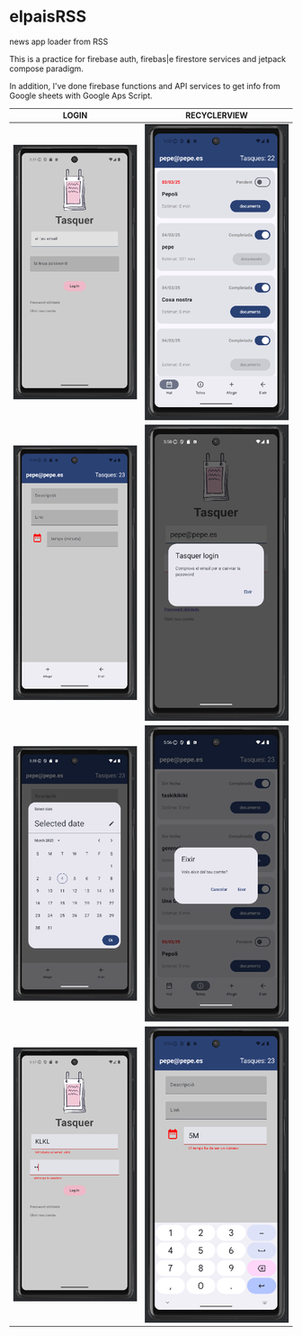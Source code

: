 # elpaisRSS
news app loader from RSS

This is a practice for firebase auth, firebas|e firestore services and jetpack compose paradigm.


In addition, I've done firebase functions and API services to get info from Google sheets with Google Aps Script.

| LOGIN                                             | RECYCLERVIEW                                                         |
|---------------------------------------------------|----------------------------------------------------------------------|
|![tasquer-login.png](screenshots/tasquer-login.png)|![tasquer-home.png](screenshots/tasquer-home.png)|
|![tasquer-add.png](screenshots/tasquer-add.png)|![tasquer-auth-firebase-services.png](screenshots/tasquer-auth-firebase-services.png)|
|![tasquer-calendar.png](screenshots/tasquer-calendar.png)|![tasquer-dialog.png](screenshots/tasquer-dialog.png)|
|![tasquer-login-validation-fields.png](screenshots/tasquer-login-validation-fields.png)|![tasquer-textfields-validation.png](screenshots/tasquer-textfields-validation.png)